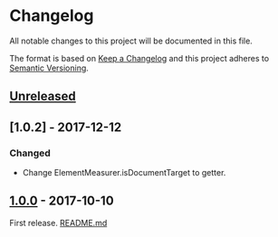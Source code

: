 # Changelog
All notable changes to this project will be documented in this file.

The format is based on [Keep a Changelog](http://keepachangelog.com/en/1.0.0/)
and this project adheres to [Semantic Versioning](http://semver.org/spec/v2.0.0.html).

## [Unreleased]

## [1.0.2] - 2017-12-12
### Changed
- Change ElementMeasurer.isDocumentTarget to getter.

## [1.0.0] - 2017-10-10
First release. [README.md](https://github.com/archco/element-measurer/blob/master/README.md)

[Unreleased]: https://github.com/archco/element-measurer/compare/v1.0.0...HEAD
[1.0.0]: https://github.com/archco/element-measurer/compare/361bfbb...v1.0.0
